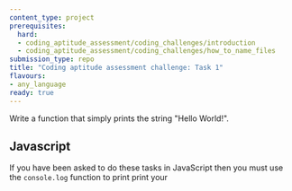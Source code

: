 ```yaml
---
content_type: project
prerequisites:
  hard:
  - coding_aptitude_assessment/coding_challenges/introduction
  - coding_aptitude_assessment/coding_challenges/how_to_name_files
submission_type: repo
title: "Coding aptitude assessment challenge: Task 1"
flavours:
- any_language
ready: true
---
```


Write a function that simply prints the string "Hello World!".

## Javascript

If you have been asked to do these tasks in JavaScript then you must use the `console.log` function to print print your
